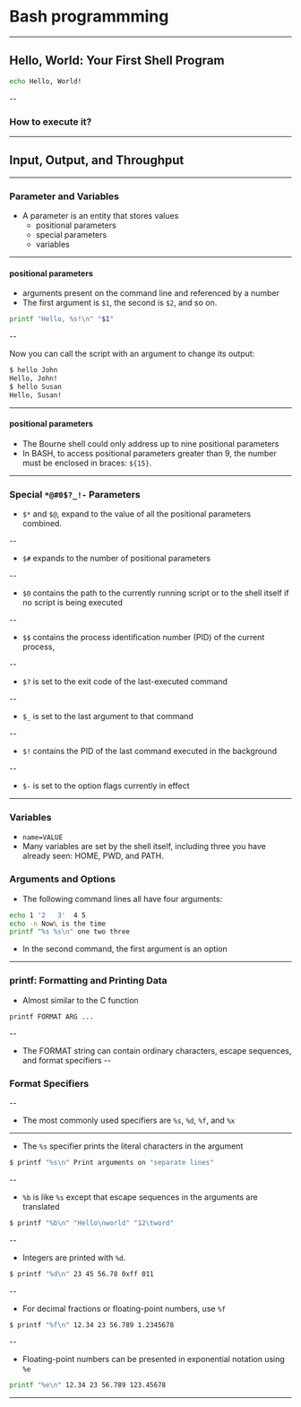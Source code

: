 # Bash programmming

---

## Hello, World: Your First Shell Program

```bash
echo Hello, World!
```
--

### How to execute it?

---

## Input, Output, and Throughput

---

### Parameter and Variables

* A parameter is an entity that stores values
    * positional parameters
    * special parameters
    * variables
---    

#### positional parameters

* arguments present on the command line and referenced by a number
* The first argument is `$1`, the second is `$2`, and so on.

```bash
printf "Hello, %s!\n" "$1"
```
--

Now you can call the script with an argument to change its output:
```bash
$ hello John
Hello, John!
$ hello Susan
Hello, Susan!
```
---
#### positional parameters
* The Bourne shell could only address up to nine positional parameters
* In BASH, to access positional parameters greater than 9, the number must be enclosed in braces: `${15}`.
---
### Special `*@#0$?_!-` Parameters
* `$*` and `$@`, expand to the value of all the positional parameters combined.

--
* `$#` expands to the number of positional parameters

--
* `$0` contains the path to the currently running script or to the shell itself if no script is being executed

--
* `$$` contains the process identification number (PID) of the current process,

--
* `$?` is set to the exit code of the last-executed command

--

* `$_` is set to the last argument to that command

--
* `$!` contains the PID of the last command executed in the background

--
* `$-` is set to the option flags currently in effect

---
### Variables

* `name=VALUE`
* Many variables are set by the shell itself, including three you have already seen: HOME, PWD, and PATH.

### Arguments and Options
* The following command lines all have four arguments:

```bash
echo 1 '2   3'  4 5
echo -n Now\ is the time
printf "%s %s\n" one two three
```

* In the second command, the first argument is an option
---
### printf: Formatting and Printing Data

* Almost similar to the C function

`printf FORMAT ARG ...`

--

* The FORMAT string can contain ordinary characters, escape sequences, and format specifiers
--

### Format Specifiers
--

* The most commonly used specifiers are `%s`, `%d`, `%f`, and `%x`

---

* The `%s` specifier prints the literal characters in the argument

```bash
$ printf "%s\n" Print arguments on "separate lines"
```
--
* `%b` is like `%s` except that escape sequences in the arguments are translated

```bash
$ printf "%b\n" "Hello\nworld" "12\tword"
```
--

* Integers are printed with `%d`.

```bash
$ printf "%d\n" 23 45 56.78 0xff 011
```
--

* For decimal fractions or floating-point numbers, use `%f`

```bash
$ printf "%f\n" 12.34 23 56.789 1.2345678
```
--

* Floating-point numbers can be presented in exponential notation using `%e`

```bash
printf "%e\n" 12.34 23 56.789 123.45678
```

---